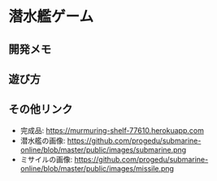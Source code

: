 # 潜水艦ゲーム

## 開発メモ

## 遊び方

## その他リンク
- 完成品: https://murmuring-shelf-77610.herokuapp.com
- 潜水艦の画像: https://github.com/progedu/submarine-online/blob/master/public/images/submarine.png 
- ミサイルの画像: https://github.com/progedu/submarine-online/blob/master/public/images/missile.png